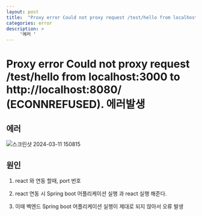 ```yaml
---
layout: post
title:  "Proxy error Could not proxy request /test/hello from localhost:3000 to http://localhost:8080/ (ECONNREFUSED). 에러발생"
categories: error
description: >
     '에러 '
---
```

# Proxy error Could not proxy request /test/hello from localhost:3000 to http://localhost:8080/ (ECONNREFUSED). 에러발생


## 에러 

![스크린샷 2024-03-11 150815](https://github.com/jjky123kr/jjky123kr.github.io/assets/107549149/0eec9403-2e8c-43ac-8b09-b83388ab5a72)

## 원인 

1. react 와 연동 할때, port 번호 

2. react 연동 시 Spring boot 어플리케이션 실행 과 react 실행 해준다. 

3. 이때 벡엔드 Spring boot 어플리케이션 실행이 제대로 되지 않아서 오류 발생 

